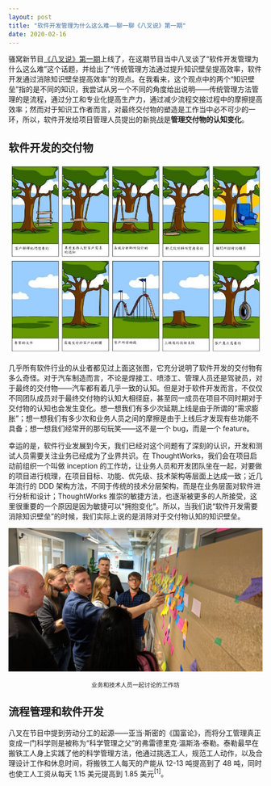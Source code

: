 ```yaml
---
layout: post
title: "软件开发管理为什么这么难——聊一聊《八叉说》第一期"
date: 2020-02-16
---
```


骚窝新节目[《八叉说》第一期](https://mp.weixin.qq.com/s/qYvI2_K8m4FwTqGaMMjTdQ)上线了，在这期节目当中八叉谈了“软件开发管理为什么这么难”这个话题，并给出了“传统管理方法通过提升知识壁垒提高效率，软件开发通过消除知识壁垒提高效率”的观点。在我看来，这个观点中的两个“知识壁垒”指的是不同的知识，我尝试从另一个不同的角度给出说明——传统管理方法管理的是流程，通过分工和专业化提高生产力，通过减少流程交接过程中的摩擦提高效率；然而对于知识工作者而言，对最终交付物的塑造是工作当中必不可少的一环，所以，软件开发给项目管理人员提出的新挑战是**管理交付物的认知变化**。

## 软件开发的交付物

![Software Development](/assets/20200216/software_development.jpg)

几乎所有软件行业的从业者都见过上面这张图，它充分说明了软件开发的交付物有多么奇怪。对于汽车制造而言，不论是焊接工、喷漆工、管理人员还是驾驶员，对于最终的交付物——汽车都有着几乎一致的认知。但是对于软件开发而言，不仅仅不同团队成员对于最终交付物的认知大相径庭，甚至同一成员在项目不同时期对于交付物的认知也会发生变化。想一想我们有多少次延期上线是由于所谓的“需求膨胀”；想一想我们有多少次和业务人员之间的摩擦是由于上线后才发现有些功能不具备；想一想我们经常开的那句玩笑——这不是一个 bug，而是一个 feature。

幸运的是，软件行业发展到今天，我们已经对这个问题有了深刻的认识，开发和测试人员需要关注业务已经成为了业界共识。在 ThoughtWorks，我们会在项目启动前组织一个叫做 inception 的工作坊，让业务人员和开发团队坐在一起，对要做的项目进行梳理，在项目目标、功能、优先级、技术架构等层面上达成一致；近几年流行的 DDD 架构方法，不同于传统的技术分层架构，而是在业务层面对软件进行分析和设计；ThoughtWorks 推崇的敏捷方法，也逐渐被更多的人所接受，这里很重要的一个原因是因为敏捷可以“拥抱变化”。所以，当我们说“软件开发需要消除知识壁垒”的时候，我们实际上说的是消除对于交付物认知的知识壁垒。

![Event Storming](/assets/20200216/event_storming.jpeg)

<center><small>业务和技术人员一起讨论的工作坊</small></center>

## 流程管理和软件开发

八叉在节目中提到劳动分工的起源——亚当·斯密的《国富论》，而将分工管理真正变成一门科学则是被称为“科学管理之父”的弗雷德里克·溫斯洛·泰勒。泰勒最早在搬铁工人身上实践了他的科学管理方法，他通过挑选工人，规范工人动作，以及合理设计工作和休息时间，将搬铁工人每天的产能从 12-13 吨提高到了 48 吨，同时也使工人工资从每天 1.15 美元提高到 1.85 美元<sup>[1]</sup>。
